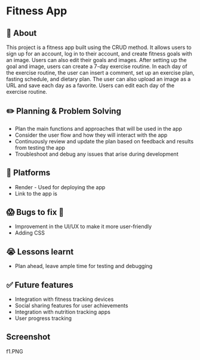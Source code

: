 # Fitness App

## :page_facing_up: About
This project is a fitness app built using the CRUD method. It allows users to sign up for an account, log in to their account, and create fitness goals with an image. Users can also edit their goals and images. After setting up the goal and image, users can create a 7-day exercise routine. In each day of the exercise routine, the user can insert a comment, set up an exercise plan, fasting schedule, and dietary plan. The user can also upload an image as a URL and save each day as a favorite. Users can edit each day of the exercise routine.

## :pencil2: Planning & Problem Solving
- Plan the main functions and approaches that will be used in the app
- Consider the user flow and how they will interact with the app
- Continuously review and update the plan based on feedback and results from testing the app
- Troubleshoot and debug any issues that arise during development

## :rocket: Platforms 
- Render - Used for deploying the app
- Link to the app is 

## :scream: Bugs to fix :poop:
- Improvement in the UI/UX to make it more user-friendly
-  Adding CSS

## :sob: Lessons learnt
- Plan ahead, leave ample time for testing and debugging

## :white_check_mark: Future features
- Integration with fitness tracking devices
- Social sharing features for user achievements
- Integration with nutrition tracking apps
- User progress tracking

## Screenshot
f1.PNG

